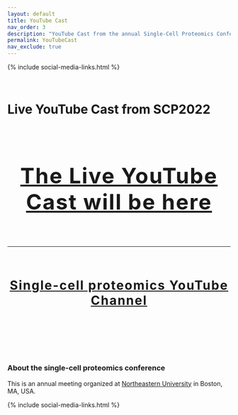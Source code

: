 ```yaml
---
layout: default
title: YouTube Cast
nav_order: 3
description: "YouTube Cast from the annual Single-Cell Proteomics Conference"
permalink: YouTubeCast
nav_exclude: true
---
```


{% include social-media-links.html %}

&nbsp;

# Live YouTube Cast from SCP2022



&nbsp;

<h2 style="letter-spacing: 2px; font-size: 48px; text-align: center;" id="single-cell-proteomics-videos">
<a href="https://www.youtube.com/c/NikolaiSlavovResearch">The Live YouTube Cast will be here</a>
 </h2>

<!--
<div style="text-align: center;" >
<iframe width="560" height="315" src="https://www.youtube.com/embed/NNLh4nE687I" frameborder="0" allow="accelerometer; autoplay; encrypted-media; gyroscope; picture-in-picture" allowfullscreen></iframe>
</div>
-->

&nbsp;


------------


&nbsp;


<h2 style="letter-spacing: 2px; font-size: 28px; text-align: center;" id="single-cell-proteomics-videos">
<a href="https://www.youtube.com/c/NikolaiSlavovResearch">Single-cell proteomics YouTube Channel</a>
 </h2>


&nbsp;

&nbsp;



&nbsp;



### About the single-cell proteomics conference
This is an annual meeting organized at [Northeastern University](https://center.single-cell.net/) in Boston, MA, USA.

{% include social-media-links.html %}
